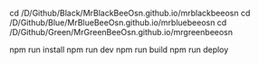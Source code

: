 cd /D/Github/Black/MrBlackBeeOsn.github.io/mrblackbeeosn
cd /D/Github/Blue/MrBlueBeeOsn.github.io/mrbluebeeosn
cd /D/Github/Green/MrGreenBeeOsn.github.io/mrgreenbeeosn

npm run install
npm run dev
npm run build
npm run deploy